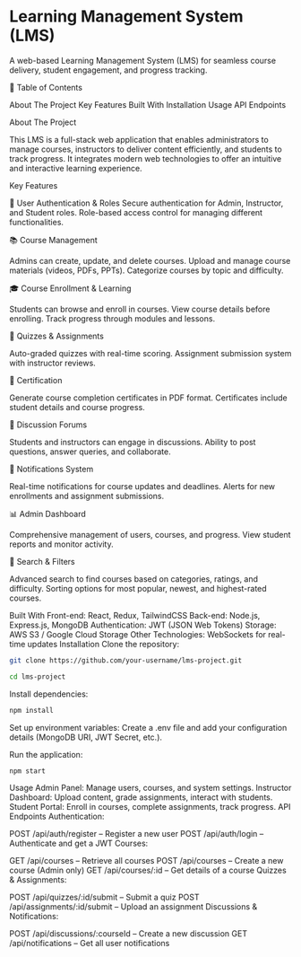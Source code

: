 # Learning Management System (LMS)
A web-based Learning Management System (LMS) for seamless course delivery, student engagement, and progress tracking.

📝 Table of Contents 

About The Project
Key Features
Built With
Installation
Usage
API Endpoints

About The Project

This LMS is a full-stack web application that enables administrators to manage courses, instructors to deliver content efficiently, and students to track progress. It integrates modern web technologies to offer an intuitive and interactive learning experience.

Key Features

🔐 User Authentication & Roles
Secure authentication for Admin, Instructor, and Student roles.
Role-based access control for managing different functionalities.

📚 Course Management

Admins can create, update, and delete courses.
Upload and manage course materials (videos, PDFs, PPTs).
Categorize courses by topic and difficulty.

🎓 Course Enrollment & Learning

Students can browse and enroll in courses.
View course details before enrolling.
Track progress through modules and lessons.

📝 Quizzes & Assignments

Auto-graded quizzes with real-time scoring.
Assignment submission system with instructor reviews.

📜 Certification

Generate course completion certificates in PDF format.
Certificates include student details and course progress.

💬 Discussion Forums

Students and instructors can engage in discussions.
Ability to post questions, answer queries, and collaborate.

🔔 Notifications System

Real-time notifications for course updates and deadlines.
Alerts for new enrollments and assignment submissions.

📊 Admin Dashboard

Comprehensive management of users, courses, and progress.
View student reports and monitor activity.

🔎 Search & Filters

Advanced search to find courses based on categories, ratings, and difficulty.
Sorting options for most popular, newest, and highest-rated courses.

Built With
Front-end: React, Redux, TailwindCSS
Back-end: Node.js, Express.js, MongoDB
Authentication: JWT (JSON Web Tokens)
Storage: AWS S3 / Google Cloud Storage
Other Technologies: WebSockets for real-time updates
Installation
Clone the repository:
```bash
git clone https://github.com/your-username/lms-project.git
```
```bash
cd lms-project
```
Install dependencies:
```bash
npm install
```
Set up environment variables:
Create a .env file and add your configuration details (MongoDB URI, JWT Secret, etc.).

Run the application:
```bash
npm start
```

Usage
Admin Panel: Manage users, courses, and system settings.
Instructor Dashboard: Upload content, grade assignments, interact with students.
Student Portal: Enroll in courses, complete assignments, track progress.
API Endpoints
Authentication:

POST /api/auth/register – Register a new user
POST /api/auth/login – Authenticate and get a JWT
Courses:

GET /api/courses – Retrieve all courses
POST /api/courses – Create a new course (Admin only)
GET /api/courses/:id – Get details of a course
Quizzes & Assignments:

POST /api/quizzes/:id/submit – Submit a quiz
POST /api/assignments/:id/submit – Upload an assignment
Discussions & Notifications:

POST /api/discussions/:courseId – Create a new discussion
GET /api/notifications – Get all user notifications

